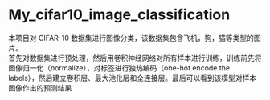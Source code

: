 # My_cifar10_image_classification
本项目对 CIFAR-10 数据集进行图像分类，该数据集包含飞机，狗，猫等类型的图片。  
首先对数据集进行预处理，然后用卷积神经网络对所有样本进行训练，训练前先将图像归一化（normalize），对标签进行独热编码（one-hot encode the labels），然后建立卷积层、最大池化层和全连接层。最后可以看到该模型对样本图像作出的预测结果
